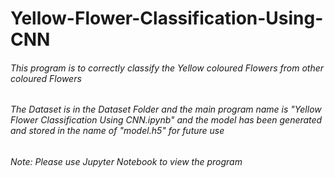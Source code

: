 # Yellow-Flower-Classification-Using-CNN
###### This program is to correctly classify the Yellow coloured Flowers from other coloured Flowers
###### The Dataset is in the Dataset Folder and the main program name is "Yellow Flower Classification Using CNN.ipynb" and the model has been generated and stored in the name of "model.h5" for future use

###### Note: Please use Jupyter Notebook to view the program 
